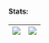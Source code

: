 #### Stats:
| <img align="center" src="https://github-readme-stats.vercel.app/api?username=Twis7ed&show_icons=true&theme=github_dark&custom_title=Stats"/> | <img align="center" src="https://github-readme-stats.vercel.app/api/top-langs/?username=Twis7ed&show_icons=true&theme=github_dark"/> |
| ------------- | ------------- |
